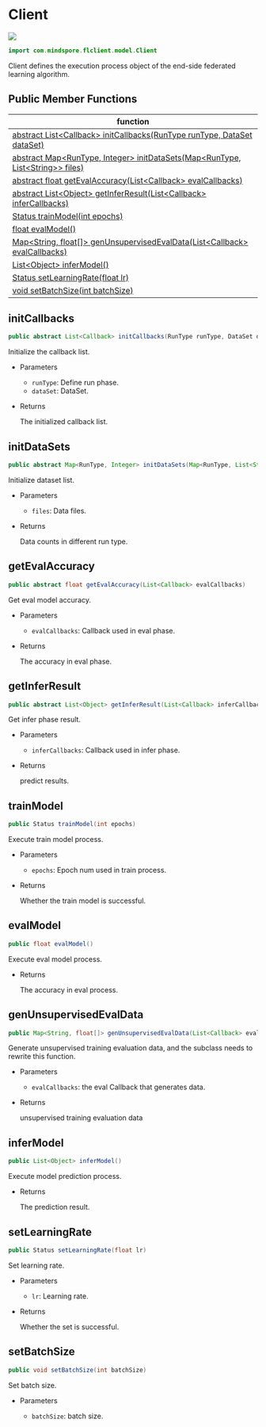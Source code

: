# Client

<a href="https://gitee.com/mindspore/docs/blob/master/docs/federated/docs/source_en/java_api_client.md" target="_blank"><img src="https://mindspore-website.obs.cn-north-4.myhuaweicloud.com/website-images/master/resource/_static/logo_source_en.png"></a>

```java
import com.mindspore.flclient.model.Client
```

Client defines the execution process object of the end-side federated learning algorithm.

## Public Member Functions

| function                   |
| -------------------------------- |
| [abstract List<Callback\> initCallbacks(RunType runType, DataSet dataSet)](#initcallbacks) |
| [abstract Map<RunType, Integer\> initDataSets(Map<RunType, List<String\>\> files)](#initdatasets)    |
| [abstract float getEvalAccuracy(List<Callback\> evalCallbacks)](#getevalaccuracy) |
| [abstract List<Object\> getInferResult(List<Callback\> inferCallbacks)](#getinferresult) |
| [Status trainModel(int epochs)](#trainmodel) |
| [float evalModel()](#evalmodel) |
| [Map<String, float[]\> genUnsupervisedEvalData(List<Callback\> evalCallbacks)](#genunsupervisedevaldata) |
| [List<Object\> inferModel()](#infermodel) |
| [Status setLearningRate(float lr)](#setlearningrate) |
| [void setBatchSize(int batchSize)](#setbatchsize) |

## initCallbacks

```java
public abstract List<Callback> initCallbacks(RunType runType, DataSet dataSet)
```

Initialize the callback list.

- Parameters

    - `runType`: Define run phase.
    - `dataSet`: DataSet.

- Returns

  The initialized callback list.

## initDataSets

```java
public abstract Map<RunType, Integer> initDataSets(Map<RunType, List<String>> files)
```

Initialize dataset list.

- Parameters

    - `files`: Data files.

- Returns

  Data counts in different run type.

## getEvalAccuracy

```java
public abstract float getEvalAccuracy(List<Callback> evalCallbacks)
```

Get eval model accuracy.

- Parameters

    - `evalCallbacks`: Callback used in eval phase.

- Returns

   The accuracy in eval phase.

## getInferResult

```java
public abstract List<Object> getInferResult(List<Callback> inferCallbacks)
```

Get infer phase result.

- Parameters

    - `inferCallbacks`: Callback used in infer phase.

- Returns

  predict results.

## trainModel

```java
public Status trainModel(int epochs)
```

Execute train model process.

- Parameters

    - `epochs`: Epoch num used in train process.

- Returns

  Whether the train model is successful.

## evalModel

```java
public float evalModel()
```

Execute eval model process.

- Returns

  The accuracy in eval process.

## genUnsupervisedEvalData

```java
public Map<String, float[]> genUnsupervisedEvalData(List<Callback> evalCallbacks)
```

Generate unsupervised training evaluation data, and the subclass needs to rewrite this function.

- Parameters

    - `evalCallbacks`: the eval Callback that generates data.

- Returns

  unsupervised training evaluation data

## inferModel

```java
public List<Object> inferModel()
```

Execute model prediction process.

- Returns

  The prediction result.

## setLearningRate

```java
public Status setLearningRate(float lr)
```

Set learning rate.

- Parameters

    - `lr`: Learning rate.

- Returns

  Whether the set is successful.

## setBatchSize

```java
public void setBatchSize(int batchSize)
```

Set batch size.

- Parameters

    - `batchSize`: batch size.
